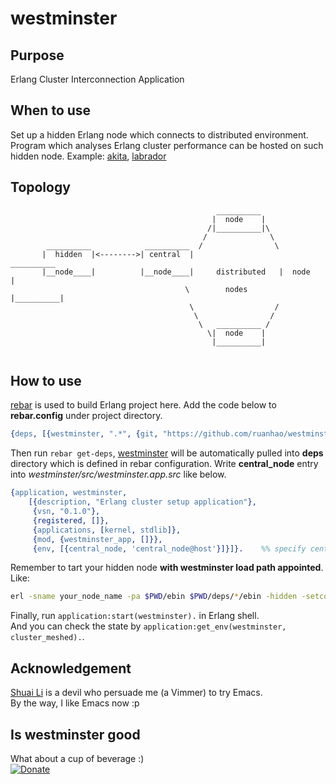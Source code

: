 westminster
===========

Purpose
-------
Erlang Cluster Interconnection Application

When to use
-----------
Set up a hidden Erlang node which connects to distributed environment.
Program which analyses Erlang cluster performance can be hosted on such hidden node. Example: [akita], [labrador]

Topology
--------
```
                                              __________
                                             |  node    |
                                            /|__________|\
                                           /              \
        __________            __________  /                \
       |  hidden  |<-------->| central  |                    __________
       |__node____|          |__node____|     distributed   |  node    |
                                       \        nodes       |__________|
                                        \                  /
                                         \                /
                                          \   __________ /
                                            \|  node    |
                                             |__________|
                                             
```

How to use
----------
[rebar] is used to build Erlang project here.
Add the code below to **rebar.config** under project directory.
```erlang
{deps, [{westminster, ".*", {git, "https://github.com/ruanhao/westminster.git", {branch, "master"}}}]}.
```
Then run `rebar get-deps`, [westminster] will be automatically pulled into **deps** directory
which is defined in rebar configuration.
Write **central_node** entry into *westminster/src/westminster.app.src* like below.
```erlang
{application, westminster,
    [{description, "Erlang cluster setup application"},
     {vsn, "0.1.0"},
     {registered, []},
     {applications, [kernel, stdlib]},
     {mod, {westminster_app, []}},
     {env, [{central_node, 'central_node@host'}]}]}.    %% specify central_node
```
Remember to tart your hidden node **with westminster load path appointed**. Like:
```bash
erl -sname your_node_name -pa $PWD/ebin $PWD/deps/*/ebin -hidden -setcookie cluster_cookie
```
Finally, run `application:start(westminster).` in Erlang shell.  
And you can check the state by `application:get_env(westminster, cluster_meshed).`.

Acknowledgement
---------------
[Shuai Li] is a devil who persuade me (a Vimmer) to try Emacs.  
By the way, I like Emacs now :p

Is westminster good
-------------------
What about a cup of beverage :)  
[![Donate]](http://goo.gl/6zcOL)

  [akita]:  https://github.com/ruanhao/akita.git
  [labrador]:  https://github.com/ruanhao/labrador.git
  [rebar]:  https://github.com/basho/rebar.git
  [westminster]:  https://github.com/ruanhao/westminster.git
  [Shuai Li]:  https://github.com/javaforfun
  [Donate]:  https://www.paypal.com/en_US/i/btn/btn_donate_SM.gif
